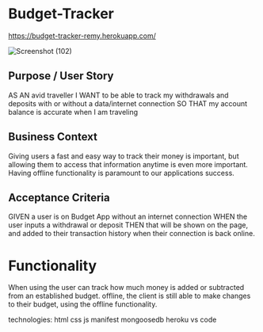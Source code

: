 # Budget-Tracker
https://budget-tracker-remy.herokuapp.com/

![Screenshot (102)](https://user-images.githubusercontent.com/56744605/78627205-bac87f80-7845-11ea-8107-2f40998a8459.png)

## Purpose / User Story

AS AN avid traveller
I WANT to be able to track my withdrawals and deposits with or without a data/internet connection
SO THAT my account balance is accurate when I am traveling

## Business Context

Giving users a fast and easy way to track their money is important, but allowing them to access that information anytime is even more important. Having offline functionality is paramount to our applications success.

## Acceptance Criteria

GIVEN a user is on Budget App without an internet connection
WHEN the user inputs a withdrawal or deposit
THEN that will be shown on the page, and added to their transaction history when their connection is back online.


# Functionality

When using the user can track how much money is added or subtracted from an established budget. offline, the client is still able to make changes to their budget, using the offline functionality.

technologies:
html
css
js
manifest
mongoosedb
heroku
vs code



